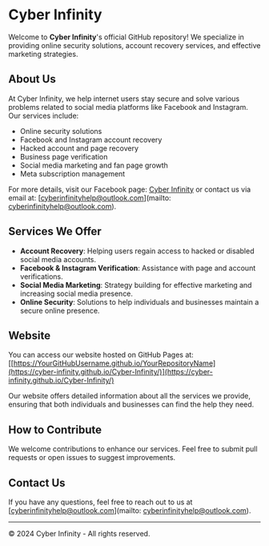 # Cyber Infinity

Welcome to **Cyber Infinity**'s official GitHub repository! We specialize in providing online security solutions, account recovery services, and effective marketing strategies.

## About Us
At Cyber Infinity, we help internet users stay secure and solve various problems related to social media platforms like Facebook and Instagram. Our services include:

- Online security solutions
- Facebook and Instagram account recovery
- Hacked account and page recovery
- Business page verification
- Social media marketing and fan page growth
- Meta subscription management

For more details, visit our Facebook page: [Cyber Infinity](https://www.facebook.com/cyberinfinity.bd) or contact us via email at: [cyberinfinityhelp@outlook.com](mailto: cyberinfinityhelp@outlook.com).

## Services We Offer
- **Account Recovery**: Helping users regain access to hacked or disabled social media accounts.
- **Facebook & Instagram Verification**: Assistance with page and account verifications.
- **Social Media Marketing**: Strategy building for effective marketing and increasing social media presence.
- **Online Security**: Solutions to help individuals and businesses maintain a secure online presence.

## Website
You can access our website hosted on GitHub Pages at:
[[https://YourGitHubUsername.github.io/YourRepositoryName](https://cyber-infinity.github.io/Cyber-Infinity/)](https://cyber-infinity.github.io/Cyber-Infinity/)

Our website offers detailed information about all the services we provide, ensuring that both individuals and businesses can find the help they need.

## How to Contribute
We welcome contributions to enhance our services. Feel free to submit pull requests or open issues to suggest improvements.

## Contact Us
If you have any questions, feel free to reach out to us at [cyberinfinityhelp@outlook.com](mailto: cyberinfinityhelp@outlook.com).

---

© 2024 Cyber Infinity - All rights reserved.
